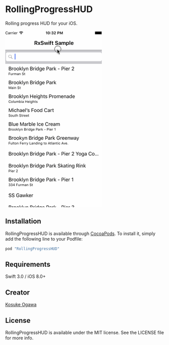 # RollingProgressHUD

Rolling progress HUD for your iOS.

![](./demo.gif)


## Installation

RollingProgressHUD is available through [CocoaPods](http://cocoapods.org). To install
it, simply add the following line to your Podfile:

```ruby
pod "RollingProgressHUD"
```

## Requirements

Swift 3.0 / iOS 8.0+

## Creator

[Kosuke Ogawa](https://twitter.com/koogawa)
 
## License

RollingProgressHUD is available under the MIT license. See the LICENSE file for more info.


 
